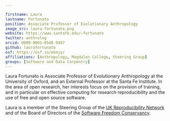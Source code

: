 ```yaml
---

firstname: Laura
lastname: Fortunato
position: Associate Professor of Evolutionary Anthropology
image_src: laura-fortunato.png
website: https://www.santafe.edu/~fortunato
twitter: anthrolog
orcid: 0000-0001-8546-9497
github: laurafortunato
osf: https://osf.io/ekmjy/
affiliations: [Anthropology, Magdalen College, Steering Group]
groups: [Software and Data Carpentry]
---
```


Laura Fortunato is Associate Professor of Evolutionary Anthropology at
the University of Oxford, and an External Professor at the Santa Fe
Institute. In the area of open research, her interests focus on the
provision of training, and in particular on effective computing for
research reproducibility and the use of free and open source
software.

Laura is a member of the Steering Group of the [UK Reproducibility
Network](http://www.ukrn.org/) and of the Board of Directors of the
[Software Freedom Conservancy](https://sfconservancy.org/).